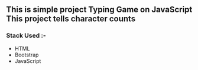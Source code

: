 ## This is simple project Typing Game on JavaScript This project tells character counts

### Stack Used :-
- HTML
- Bootstrap
- JavaScript
